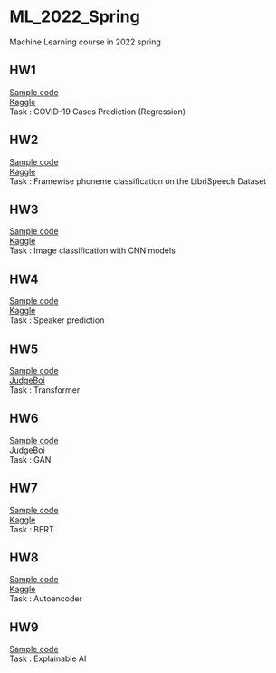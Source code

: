# ML_2022_Spring
Machine Learning course in 2022 spring

## HW1
[Sample code](https://colab.research.google.com/drive/1FTcG6CE-HILnvFztEFKdauMlPKfQvm5Z?usp=sharing)  
[Kaggle](https://www.kaggle.com/c/ml2022spring-hw1)  
Task : COVID-19 Cases Prediction (Regression)  

## HW2
[Sample code](https://colab.research.google.com/drive/1hmTFJ8hdcnqRz_0oJSXjTGhZLVU-bS1a?usp=sharing)  
[Kaggle](https://www.kaggle.com/c/ml2022spring-hw2)  
Task : Framewise phoneme classification on the LibriSpeech Dataset  

## HW3
[Sample code](https://colab.research.google.com/drive/15hMu9YiYjE_6HY99UXon2vKGk2KwugWu)  
[Kaggle](https://www.kaggle.com/c/ml2022spring-hw3b)  
Task : Image classification with CNN models  

## HW4
[Sample code](https://colab.research.google.com/drive/1gC2Gojv9ov9MUQ1a1WDpVBD6FOcLZsog?usp=sharing)  
[Kaggle](https://www.kaggle.com/c/ml2022spring-hw4)  
Task : Speaker prediction  

## HW5
[Sample code](https://colab.research.google.com/drive/1Tlyk2vCBQ8ZCuDQcCSEWTLzr1_xYF9CL#scrollTo=Le4RFWXxjmm0)  
[JudgeBoi](https://ml.ee.ntu.edu.tw/hw5/)  
Task : Transformer

## HW6
[Sample code](https://colab.research.google.com/drive/1QloQ42zYwX_ETAs2GIkeh8qFj0UjHXfH?usp=sharing)  
[JudgeBoi](https://ml.ee.ntu.edu.tw/hw6/)  
Task : GAN

## HW7
[Sample code](https://colab.research.google.com/drive/1QloQ42zYwX_ETAs2GIkeh8qFj0UjHXfH?usp=sharing)  
[Kaggle](https://www.kaggle.com/c/ml2022spring-hw7)  
Task : BERT


## HW8
[Sample code](https://colab.research.google.com/drive/16J23Uqkclro8zvp5Y1EXFtEWOvMA9YXC#scrollTo=JoW1UrrxgI_U)  
[Kaggle](https://www.kaggle.com/competitions/ml2022spring-hw8/)  
Task : Autoencoder


## HW9
[Sample code](https://colab.research.google.com/drive/1DvQX9apokZHZNfZeG7brJS6XbsGpPFYU?usp=sharing)    
Task : Explainable AI
